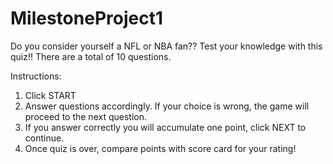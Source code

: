 # MilestoneProject1
Do you consider yourself a NFL or NBA fan?? Test your knowledge with this quiz!!
There are a total of 10 questions.  


Instructions:  
1. Click START
2. Answer questions accordingly. If your choice is wrong, the game will proceed to the next question.  
3. If you answer correctly you will accumulate one point, click NEXT to continue. 
4. Once quiz is over, compare points with score card for your rating!
